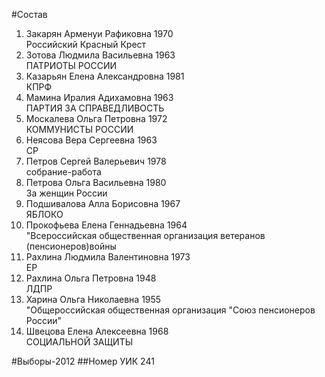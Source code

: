 #Состав
1. Закарян Арменуи Рафиковна 1970   
    Российский Красный Крест
2. Зотова Людмила Васильевна 1963   
    ПАТРИОТЫ РОССИИ
3. Казарьян Елена Александровна 1981   
    КПРФ
4. Мамина Иралия Адихамовна 1963   
    ПАРТИЯ ЗА СПРАВЕДЛИВОСТЬ
5. Москалева Ольга Петровна 1972   
    КОММУНИСТЫ РОССИИ
6. Неясова Вера Сергеевна 1963   
    СР
7. Петров Сергей Валерьевич 1978   
    собрание-работа
8. Петрова Ольга Васильевна 1980   
    За женщин России
9. Подшивалова Алла Борисовна 1967   
    ЯБЛОКО
10. Прокофьева Елена Геннадьевна 1964   
    "Всероссийская общественная организация ветеранов (пенсионеров)войны
11. Рахлина Людмила Валентиновна 1973   
    ЕР
12. Рахлина Ольга Петровна 1948   
    ЛДПР
13. Харина Ольга Николаевна 1955   
    "Общероссийская общественная организация "Союз пенсионеров России"
14. Швецова Елена Алексеевна 1968   
    СОЦИАЛЬНОЙ ЗАЩИТЫ

#Выборы-2012
##Номер УИК
241